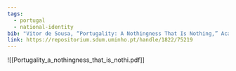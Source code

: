 ```yaml
---
tags:
  - portugal
  - national-identity
bib: "Vitor de Sousa, “Portugality: A Nothingness That Is Nothing,” Academia Letters Article 4440 (2021): 1, https://doi.org/10.20935/AL4440."
link: https://repositorium.sdum.uminho.pt/handle/1822/75219
---
```

![[Portugality_a_nothingness_that_is_nothi.pdf]]